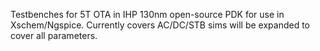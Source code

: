 Testbenches for 5T OTA in IHP 130nm open-source PDK for use in Xschem/Ngspice. Currently covers AC/DC/STB sims will be expanded to cover all parameters.
